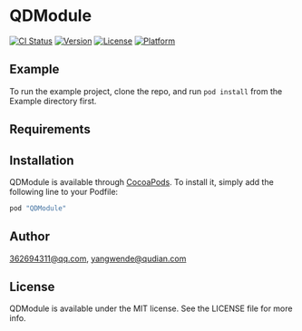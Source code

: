 # QDModule

[![CI Status](http://img.shields.io/travis/362694311@qq.com/QDModule.svg?style=flat)](https://travis-ci.org/362694311@qq.com/QDModule)
[![Version](https://img.shields.io/cocoapods/v/QDModule.svg?style=flat)](http://cocoapods.org/pods/QDModule)
[![License](https://img.shields.io/cocoapods/l/QDModule.svg?style=flat)](http://cocoapods.org/pods/QDModule)
[![Platform](https://img.shields.io/cocoapods/p/QDModule.svg?style=flat)](http://cocoapods.org/pods/QDModule)

## Example

To run the example project, clone the repo, and run `pod install` from the Example directory first.

## Requirements

## Installation

QDModule is available through [CocoaPods](http://cocoapods.org). To install
it, simply add the following line to your Podfile:

```ruby
pod "QDModule"
```

## Author

362694311@qq.com, yangwende@qudian.com

## License

QDModule is available under the MIT license. See the LICENSE file for more info.
